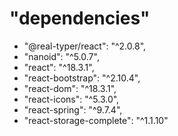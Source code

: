 # "dependencies"

- "@real-typer/react": "^2.0.8",
- "nanoid": "^5.0.7",
- "react": "^18.3.1",
- "react-bootstrap": "^2.10.4",
- "react-dom": "^18.3.1",
- "react-icons": "^5.3.0",
- "react-spring": "^9.7.4",
- "react-storage-complete": "^1.1.10"
